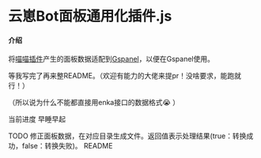 # 云崽Bot面板通用化插件.js

#### 介绍
将[喵喵插件](../../../../yoimiya-kokomi/miao-plugin)产生的面板数据适配到[Gspanel](https://github.com/monsterxcn/nonebot-plugin-gspanel)，以便在Gspanel使用。

等我写完了再来整README。（欢迎有能力的大佬来提pr！没啥要求，能跑就行！）

（所以说为什么不能都直接用enka接口的数据格式:sob: ）

当前进度 早睡早起

TODO
修正面板数据，在对应目录生成文件。返回值表示处理结果(true：转换成功，false：转换失败)。
README
